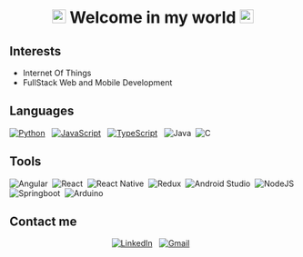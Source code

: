 <div align="center">
  <h1>
    <img src="https://github.com/TheDudeThatCode/TheDudeThatCode/blob/master/Assets/Earth.gif" width="24px">
    Welcome in my world
    <img src="https://github.com/TheDudeThatCode/TheDudeThatCode/blob/master/Assets/Earth.gif" width="24px">
  </h1>
</div>

## Interests

- Internet Of Things
- FullStack Web and Mobile Development

## Languages

<a href="https://www.python.org/"><img alt="Python" src="https://img.shields.io/badge/Python-05122A?style=for-the-badge&logo=python"/></a> &nbsp;
<a href="https://www.javascript.com/"><img alt="JavaScript" src="https://img.shields.io/badge/JavaScript-05122A?style=for-the-badge&logo=javascript"/></a> &nbsp;
<a href="https://www.typescriptlang.org/"><img alt="TypeScript" src="https://img.shields.io/badge/TypeScript-05122A?style=for-the-badge&logo=typescript"/></a> &nbsp;
![Java](https://img.shields.io/badge/Java-05122A?style=for-the-badge&logo=java&logoColor=FFA518)&nbsp;
![C](https://img.shields.io/badge/C-05122A?style=for-the-badge&logo=c)&nbsp;

## Tools

![Angular](https://img.shields.io/badge/Angular-05122A?style=for-the-badge&logo=angular)&nbsp;
![React](https://img.shields.io/badge/React-05122A?style=for-the-badge&logo=react)&nbsp;
![React Native](https://img.shields.io/badge/React_Native-05122A?style=for-the-badge&logo=react)&nbsp;
![Redux](https://img.shields.io/badge/Redux-05122A?style=for-the-badge&logo=redux)&nbsp;
![Android Studio](https://img.shields.io/badge/Android-05122A?style=for-the-badge&logo=android)&nbsp;
![NodeJS](https://img.shields.io/badge/Node.js-05122A?style=for-the-badge&logo=nodedotjs)&nbsp;
![Springboot](https://img.shields.io/badge/Springboot-05122A?style=for-the-badge&logo=springboot)&nbsp;
![Arduino](https://img.shields.io/badge/Arduino-05122A?style=for-the-badge&logo=arduino)&nbsp;

## Contact me
<div align="center">
<a href="https://www.linkedin.com/in/valney-júnior-b34384149"><img alt="LinkedIn" src="https://img.shields.io/badge/linkedin%20-%230077B5.svg?&style=for-the-badge&logo=linkedin"/></a> &nbsp;
<a href="mailto:neymarinho.junior@gmail.com"><img alt="Gmail" src="https://img.shields.io/badge/Gmail-D14836?style=for-the-badge&logo=gmail&logoColor=white" /></a> &nbsp;
</div>
